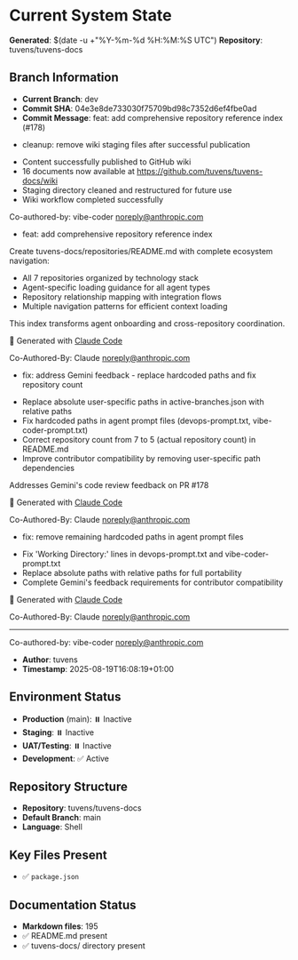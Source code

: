 # Current System State
**Generated**: $(date -u +"%Y-%m-%d %H:%M:%S UTC")
**Repository**: tuvens/tuvens-docs

## Branch Information
- **Current Branch**: dev
- **Commit SHA**: 04e3e8de733030f75709bd98c7352d6ef4fbe0ad
- **Commit Message**: feat: add comprehensive repository reference index (#178)

* cleanup: remove wiki staging files after successful publication

- Content successfully published to GitHub wiki
- 16 documents now available at https://github.com/tuvens/tuvens-docs/wiki
- Staging directory cleaned and restructured for future use
- Wiki workflow completed successfully

Co-authored-by: vibe-coder <noreply@anthropic.com>

* feat: add comprehensive repository reference index

Create tuvens-docs/repositories/README.md with complete ecosystem navigation:
- All 7 repositories organized by technology stack
- Agent-specific loading guidance for all agent types
- Repository relationship mapping with integration flows
- Multiple navigation patterns for efficient context loading

This index transforms agent onboarding and cross-repository coordination.

🤖 Generated with [Claude Code](https://claude.ai/code)

Co-Authored-By: Claude <noreply@anthropic.com>

* fix: address Gemini feedback - replace hardcoded paths and fix repository count

- Replace absolute user-specific paths in active-branches.json with relative paths
- Fix hardcoded paths in agent prompt files (devops-prompt.txt, vibe-coder-prompt.txt)
- Correct repository count from 7 to 5 (actual repository count) in README.md
- Improve contributor compatibility by removing user-specific path dependencies

Addresses Gemini's code review feedback on PR #178

🤖 Generated with [Claude Code](https://claude.ai/code)

Co-Authored-By: Claude <noreply@anthropic.com>

* fix: remove remaining hardcoded paths in agent prompt files

- Fix 'Working Directory:' lines in devops-prompt.txt and vibe-coder-prompt.txt
- Replace absolute paths with relative paths for full portability
- Complete Gemini's feedback requirements for contributor compatibility

🤖 Generated with [Claude Code](https://claude.ai/code)

Co-Authored-By: Claude <noreply@anthropic.com>

---------

Co-authored-by: vibe-coder <noreply@anthropic.com>
- **Author**: tuvens
- **Timestamp**: 2025-08-19T16:08:19+01:00

## Environment Status
- **Production** (main): ⏸️ Inactive
- **Staging**: ⏸️ Inactive
- **UAT/Testing**: ⏸️ Inactive
- **Development**: ✅ Active

## Repository Structure
- **Repository**: tuvens/tuvens-docs
- **Default Branch**: main
- **Language**: Shell

## Key Files Present
- ✅ `package.json`

## Documentation Status
- **Markdown files**: 195
- ✅ README.md present
- ✅ tuvens-docs/ directory present
